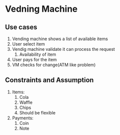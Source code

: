 # Vedning Machine


## Use cases 

1. Vending machine shows a list of available items
1. User select item
1. Vendig machine validate it can process the request
    1. Availability of item
1. User pays for the item
1. VM checks for change(ATM like problem)

## Constraints and Assumption

1. Items:
    1. Cola
    1. Waffle
    1. Chips
    1. Should be flexible
1. Payments:
    1. Coin
    1. Note
